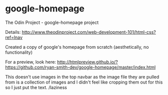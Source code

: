 # google-homepage
The Odin Project - google-homepage project

Details: http://www.theodinproject.com/web-development-101/html-css?ref=lnav

Created a copy of google's homepage from scratch (aesthetically, no functionality)

For a preview, look here: http://htmlpreview.github.io/?https://github.com/ryan-smith-dev/google-homepage/master/index.html

This doesn't use images in the top navbar as the image file they are pulled from is a collection of images and I didn't feel like cropping them out for this so I just put the text. /laziness
